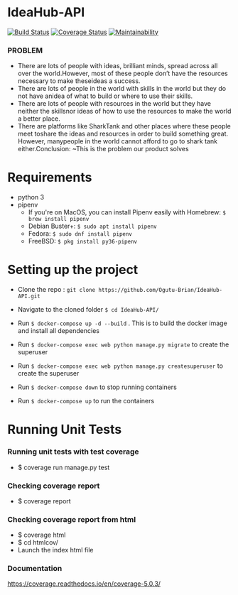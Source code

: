 # IdeaHub-API
[![Build Status](https://travis-ci.org/Ogutu-Brian/IdeaHub-API.svg?branch=develop)](https://travis-ci.org/Ogutu-Brian/IdeaHub-API)
[![Coverage Status](https://coveralls.io/repos/github/Ogutu-Brian/IdeaHub-API/badge.svg?branch=develop)](https://coveralls.io/github/Ogutu-Brian/IdeaHub-API?branch=develop)
[![Maintainability](https://api.codeclimate.com/v1/badges/89bcc1f9e85dbe1e1fbd/maintainability)](https://codeclimate.com/github/Ogutu-Brian/IdeaHub-API/maintainability)
### PROBLEM
* There are lots of people with ideas, brilliant minds, spread across all over the world.However, most of these people don’t have the resources necessary to make theseideas a success.
* There are lots of people in the world with skills in the world but they do not have anidea of what to build or where to use their skills.
* There are lots of people with resources in the world but they have neither the skillsnor ideas of how to use the resources to make the world a better place.
* There are platforms like SharkTank and other places where these people meet toshare the ideas and resources in order to build something great. However, manypeople in the world cannot afford to go to shark tank either.Conclusion: ​~This is the problem our product solves

# Requirements
* python 3
* pipenv
  - If you're on MacOS, you can install Pipenv easily with Homebrew:
      `$ brew install pipenv`
  - Debian Buster+:
      `$ sudo apt install pipenv`
  - Fedora:
      `$ sudo dnf install pipenv`
  - FreeBSD:
      `$ pkg install py36-pipenv`

# Setting up the project
* Clone the repo : `git clone https://github.com/Ogutu-Brian/IdeaHub-API.git`
* Navigate to the cloned folder `$ cd IdeaHub-API/`
* Run `$ docker-compose up -d --build` . This is to build the docker image and install all dependencies
* Run `$ docker-compose exec web python manage.py migrate` to create the superuser
* Run `$ docker-compose exec web python manage.py createsuperuser` to create the superuser

* Run `$ docker-compose down`  to stop running containers

* Run `$ docker-compose up`  to run the containers








# Running Unit Tests
 ### Running unit tests with test coverage
 * $ coverage run manage.py test

### Checking coverage report
* $ coverage report
  
### Checking coverage report from html
* $ coverage html
* $ cd htmlcov/
* Launch the index html file

### Documentation
https://coverage.readthedocs.io/en/coverage-5.0.3/
